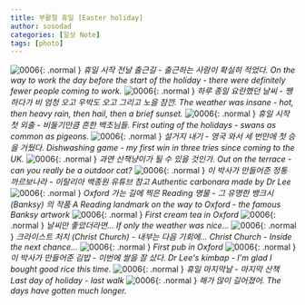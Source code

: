 ```yaml
---
title: 부활절 휴일 [Easter holiday]
author: sosodad
categories: [일상 Note]
tags: [photo]
---
```


![0006](https://onedrive.live.com/embed?resid=F96DE3EAE83811FB%2183363&authkey=%21ADZ4MW9wM2bXkhE&height=1024){: .normal }
_휴일 시작 전날 출근길 - 출근하는 사람이 확실히 적었다. On the way to work the day before the start of the holiday - there were definitely fewer people coming to work._
![0006](https://onedrive.live.com/embed?resid=F96DE3EAE83811FB%2183364&authkey=%21AARWQs_oQbo21XM&height=1024){: .normal }
_하루 종일 요란했던 날씨 - 쨍하다가 비 엄청 오고 우박도 오고 그리고 노을 잠깐. The weather was insane - hot, then heavy rain, then hail, then a brief sunset._
![0006](https://onedrive.live.com/embed?resid=F96DE3EAE83811FB%2183365&authkey=%21ABYYpDsBmvIpMKs&height=1024){: .normal }
_휴일 시작 첫 외출 - 비둘기만큼 흔한 백조님들. First outing of the holidays - swans as common as pigeons._
![0006](https://onedrive.live.com/embed?resid=F96DE3EAE83811FB%2183392&authkey=%21AIRa5f6-4FWjBfg&height=1024){: .normal }
_설거지 내기 - 영국 와서 세 번만에 첫 승을 거뒀다. Dishwashing game - my first win in three tries since coming to the UK._
![0006](https://onedrive.live.com/embed?resid=F96DE3EAE83811FB%2183395&authkey=%21AB3AwHEFzDVpKzY&height=1024){: .normal }
_과연 산책냥이가 될 수 있을 것인가. Out on the terrace - can you really be a outdoor cat?_
![0006](https://onedrive.live.com/embed?resid=F96DE3EAE83811FB%2183393&authkey=%21APm-uR1gezAO-Dg&height=1024){: .normal }
_이 박사가 만들어준 정통 까르보나라 - 이탈리아 백종원 유튜브 참고 Authentic carbonara made by Dr Lee_
![0006](https://onedrive.live.com/embed?resid=F96DE3EAE83811FB%2183397&authkey=%21AP8kptqn4f6CfSk&height=1024){: .normal }
_Oxford 가는 길에 찍은 Reading 명물 - 그 유명한 뱅크시 (Banksy) 의 작품 A Reading landmark on the way to Oxford - the famous Banksy artwork_
![0006](https://onedrive.live.com/embed?resid=F96DE3EAE83811FB%2183414&authkey=%21ANlhl4m1Z5oECJI&height=1024){: .normal }
_First cream tea in Oxford_
![0006](https://onedrive.live.com/embed?resid=F96DE3EAE83811FB%2183402&authkey=%21AJnYKcRrt5iz2K4&height=1024){: .normal }
_날씨만 좋았더라면... If only the weather was nice..._
![0006](https://onedrive.live.com/embed?resid=F96DE3EAE83811FB%2183404&authkey=%21AFSUM0s4lGoz76U&height=1024){: .normal }
_크라이스트 처치 (Christ Church) - 내부는 다음 기회에... Christ Church - Inside the next chance..._
![0006](https://onedrive.live.com/embed?resid=F96DE3EAE83811FB%2183403&authkey=%21AC-p86iyxYqNvKg&height=1024){: .normal }
_First pub in Oxford_
![0006](https://onedrive.live.com/embed?resid=F96DE3EAE83811FB%2183406&authkey=%21AGeF8fIUEmUgBRQ&height=1024){: .normal }
_이 박사가 만들어준 김밥 - 이번에 쌀을 잘 샀다. Dr Lee's kimbap - I'm glad I bought good rice this time._
![0006](https://onedrive.live.com/embed?resid=F96DE3EAE83811FB%2183407&authkey=%21AL34NcJztrzo9ks&width=1024){: .normal }
_휴일 마지막날 - 마지막 산책 Last day of holiday - last walk_
![0006](https://onedrive.live.com/embed?resid=F96DE3EAE83811FB%2183409&authkey=%21ABDKgfROvAGqeEs&width=1024){: .normal }
_해가 많이 길어졌어. The days have gotten much longer._